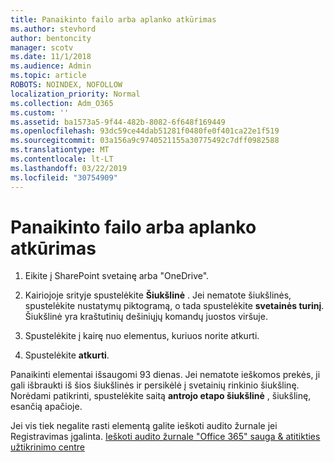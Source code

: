 ```yaml
---
title: Panaikinto failo arba aplanko atkūrimas
ms.author: stevhord
author: bentoncity
manager: scotv
ms.date: 11/1/2018
ms.audience: Admin
ms.topic: article
ROBOTS: NOINDEX, NOFOLLOW
localization_priority: Normal
ms.collection: Adm_O365
ms.custom: ''
ms.assetid: ba1573a5-9f44-482b-8082-6f648f169449
ms.openlocfilehash: 93dc59ce44dab51281f0480fe0f401ca22e1f519
ms.sourcegitcommit: 03a156a9c9740521155a30775492c7dff0982588
ms.translationtype: MT
ms.contentlocale: lt-LT
ms.lasthandoff: 03/22/2019
ms.locfileid: "30754909"
---
```

# <a name="restore-a-deleted-file-or-folder"></a>Panaikinto failo arba aplanko atkūrimas

1. Eikite į SharePoint svetainę arba "OneDrive".
    
2. Kairiojoje srityje spustelėkite **Šiukšlinė** . Jei nematote šiukšlinės, spustelėkite nustatymų piktogramą, o tada spustelėkite **svetainės turinį**. Šiukšlinė yra kraštutinių dešiniųjų komandų juostos viršuje.
    
3. Spustelėkite į kairę nuo elementus, kuriuos norite atkurti.
    
4. Spustelėkite **atkurti**.
    
Panaikinti elementai išsaugomi 93 dienas. Jei nematote ieškomos prekės, ji gali išbraukti iš šios šiukšlinės ir persikėlė į svetainių rinkinio šiukšlinę. Norėdami patikrinti, spustelėkite saitą **antrojo etapo šiukšlinė** , šiukšlinę, esančią apačioje. 
  
Jei vis tiek negalite rasti elementą galite ieškoti audito žurnale jei Registravimas įgalinta. [Ieškoti audito žurnale "Office 365" sauga &amp; atitikties užtikrinimo centre](https://support.office.com/article/0d4d0f35-390b-4518-800e-0c7ec95e946c.aspx)
  

